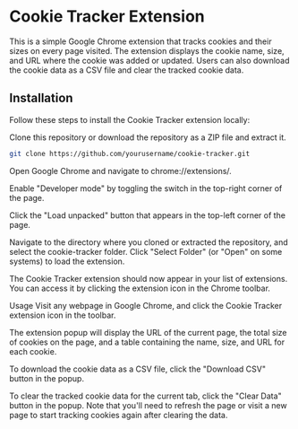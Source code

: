 # Cookie Tracker Extension

This is a simple Google Chrome extension that tracks cookies and their sizes on every page visited. The extension displays the cookie name, size, and URL where the cookie was added or updated. Users can also download the cookie data as a CSV file and clear the tracked cookie data.

## Installation

Follow these steps to install the Cookie Tracker extension locally:

Clone this repository or download the repository as a ZIP file and extract it.

```bash
git clone https://github.com/yourusername/cookie-tracker.git
```

Open Google Chrome and navigate to chrome://extensions/.

Enable "Developer mode" by toggling the switch in the top-right corner of the page.

Click the "Load unpacked" button that appears in the top-left corner of the page.

Navigate to the directory where you cloned or extracted the repository, and select the cookie-tracker folder. Click "Select Folder" (or "Open" on some systems) to load the extension.

The Cookie Tracker extension should now appear in your list of extensions. You can access it by clicking the extension icon in the Chrome toolbar.

Usage
Visit any webpage in Google Chrome, and click the Cookie Tracker extension icon in the toolbar.

The extension popup will display the URL of the current page, the total size of cookies on the page, and a table containing the name, size, and URL for each cookie.

To download the cookie data as a CSV file, click the "Download CSV" button in the popup.

To clear the tracked cookie data for the current tab, click the "Clear Data" button in the popup. Note that you'll need to refresh the page or visit a new page to start tracking cookies again after clearing the data.
